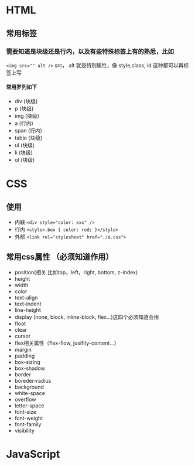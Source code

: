 # HTML

## 常用标签

### 需要知道是块级还是行内，以及有些特殊标签上有的熟悉，比如

`<img src="" alt />` src， alt 就是特别属性，像 style,class, id 这种都可以再标签上写

#### 常用罗列如下

-   div (块级)
-   p (块级)
-   img (块级)
-   a (行内)
-   span (行内)
-   table (块级)
-   ul (块级)
-   li (块级)
-   ol (块级)


# CSS

## 使用

- 内联  `<div style="color: xxx" />`
- 行内  `<style>.box { color: red; }</style>`
- 外部  `<link rel="stylesheet" href="./a.css">`

## 常用css属性 （必须知道作用）
- position(相关 比如top，left，right, bottom, z-index)
- height
- width
- color
- text-align
- text-indent
- line-height
- display (none, block, inline-block, flex...)这四个必须知道会用
- float
- clear
- cursor
- flex相关属性（flex-flow, jusifity-content...）
- margin
- padding
- box-sizing
- box-shadow
- border
- boreder-radius
- background
- white-space
- overflow
- letter-space
- font-size
- font-weight
- font-family
- visibility

# JavaScript